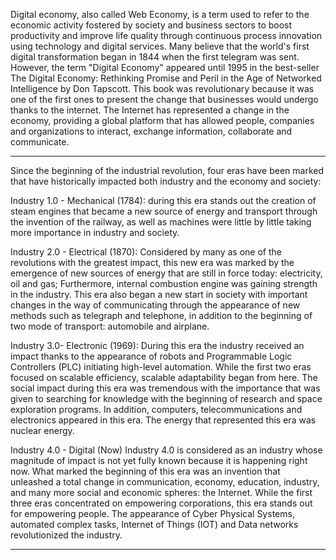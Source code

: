 Digital economy, also called Web Economy, is a term used to refer to the economic activity fostered by society and business sectors to boost productivity and improve life quality through continuous process innovation using technology and digital services.
Many believe that the world's first digital transformation began in 1844 when the first telegram was sent. However, the term "Digital Economy" appeared until 1995 in the best-seller The Digital Economy: Rethinking Promise and Peril in the Age of Networked Intelligence by Don Tapscott.
This book was revolutionary because it was one of the first ones to present the change that businesses would undergo thanks to the internet. The Internet has represented a change in the economy, providing a global platform that has allowed people, companies and organizations to interact, exchange information, collaborate and communicate.

-------------------------------------------------------------------------------------------------------------------------------
Since the beginning of the industrial revolution, four eras have been marked that have historically impacted both industry and the economy and society:

Industry 1.0 - Mechanical (1784): during this era stands out the creation of steam engines that became a new source of energy and transport through the invention of the railway, as well as machines were little by little taking more importance in industry and society.

Industry 2.0 - Electrical (1870): Considered by many as one of the revolutions with the greatest impact, this new era was marked by the emergence of new sources of energy that are still in force today: electricity, oil and gas; Furthermore, internal combustion engine was gaining strength in the industry.
This era also began a new start in society with important changes in the way of communicating through the appearance of new methods such as telegraph and telephone, in addition to the beginning of two mode of transport: automobile and airplane.

Industry 3.0- Electronic (1969): During this era the industry received an impact thanks to the appearance of robots and Programmable Logic Controllers (PLC) initiating high-level automation. While the first two eras focused on scalable efficiency, scalable adaptability began from here.
The social impact during this era was tremendous with the importance that was given to searching for knowledge with the beginning of research and space exploration programs. In addition, computers, telecommunications and electronics appeared in this era.
The energy that represented this era was nuclear energy.

Industry 4.0 - Digital (Now)
Industry 4.0 is considered as an industry whose magnitude of impact is not yet fully known because it is happening right now.
What marked the beginning of this era was an invention that unleashed a total change in communication, economy, education, industry, and many more social and economic spheres: the Internet.
While the first three eras concentrated on empowering corporations, this era stands out for empowering people. The appearance of Cyber Physical Systems, automated complex tasks, Internet of Things (IOT) and Data networks revolutionized the industry.

--------------------------------------------------------------------------------------------------------------------------------

